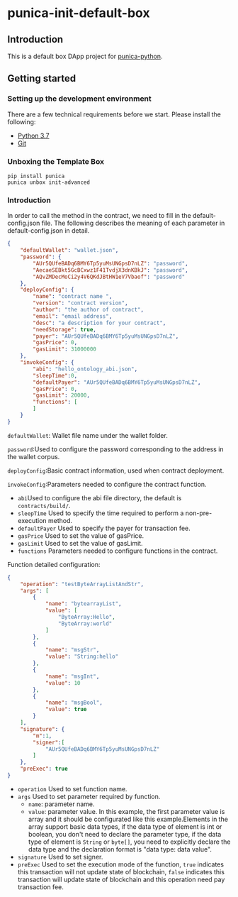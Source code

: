 # punica-init-default-box

## Introduction

This is a default box DApp project for [punica-python](https://github.com/punicasuite/punica-python).

## Getting started

### Setting up the development environment

There are a few technical requirements before we start. Please install the following:

- [Python 3.7](https://www.python.org/downloads/release/python-370/)
- [Git](https://git-scm.com/)

### Unboxing the Template Box

```shell
pip install punica
punica unbox init-advanced
```


### Introduction

In order to call the method in the contract, we need to fill in the default-config.json file.
The following describes the meaning of each parameter in default-config.json in detail.

```json
{
    "defaultWallet": "wallet.json",
    "password": {
        "AUr5QUfeBADq6BMY6Tp5yuMsUNGpsD7nLZ": "password",
        "AecaeSEBkt5GcBCxwz1F41TvdjX3dnKBkJ": "password",
        "AQvZMDecMoCi2y4V6QKdJBtHW1eV7Vbaof": "password"
    },
    "deployConfig": {
        "name": "contract name ",
        "version": "contract version",
        "author": "the author of contract",
        "email": "email address",
        "desc": "a description for your contract",
        "needStorage": true,
        "payer": "AUr5QUfeBADq6BMY6Tp5yuMsUNGpsD7nLZ",
        "gasPrice": 0,
        "gasLimit": 31000000
    },
    "invokeConfig": {
        "abi": "hello_ontology_abi.json",
        "sleepTime":0,
        "defaultPayer": "AUr5QUfeBADq6BMY6Tp5yuMsUNGpsD7nLZ",
        "gasPrice": 0,
        "gasLimit": 20000,
        "functions": [            
        ]
    }
}
```

`defaultWallet`: Wallet file name under the wallet folder.

`password`:Used to configure the password corresponding to the address in the wallet corpus.

`deployConfig`:Basic contract information, used when contract deployment.

`invokeConfig`:Parameters needed to configure the contract function.

-  `abi`Used to configure the abi file directory, the default is `contracts/build/`.
- `sleepTime` Used to specify the time required to perform a non-pre-execution method.
- `defaultPayer` Used to specify the payer for transaction fee.
- `gasPrice` Used to set the value of gasPrice.
- `gasLimit` Used to set the value of gasLimit.
- `functions` Parameters needed to configure functions in the contract.

Function detailed configuration:

```json
{
    "operation": "testByteArrayListAndStr",
    "args": [
        {
            "name": "bytearrayList",
            "value": [
                "ByteArray:Hello",
                "ByteArray:world"
            ]
        },
        {
            "name": "msgStr",
            "value": "String:hello"
        },
        {
            "name": "msgInt",
            "value": 10
        },
        {
            "name": "msgBool",
            "value": true
        }
    ],
    "signature": {
        "m":1,
        "signer":[
            "AUr5QUfeBADq6BMY6Tp5yuMsUNGpsD7nLZ"
        ]
    },
    "preExec": true
}
```

- `operation` Used to set function name.
- `args` Used to set parameter required by function.
  - `name`: parameter name.
  - `value`: parameter value. In this example, the first parameter value is array and it should be configurated like this example.Elements in the array support basic data types, if the data type of element is int or boolean, you don't need to declare the parameter type, if the data type of element is `String` or `byte[]`, you need to explicitly declare the data type and the declaration format is "data type: data value".
- `signature` Used to set signer.
- `preExec` Used to set the execution mode of the function, `true` indicates this transaction will not update state of blockchain, `false` indicates this transaction will update state of blockchain and this operation need pay transaction fee.
